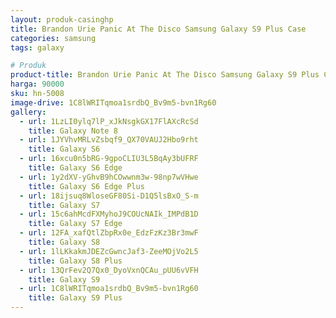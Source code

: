 ```yaml
---
layout: produk-casinghp
title: Brandon Urie Panic At The Disco Samsung Galaxy S9 Plus Case
categories: samsung
tags: galaxy

# Produk
product-title: Brandon Urie Panic At The Disco Samsung Galaxy S9 Plus Case
harga: 90000
sku: hn-5008
image-drive: 1C8lWRITqmoa1srdbQ_Bv9m5-bvn1Rg60
gallery:
  - url: 1LzLI0ylq7lP_xJkNsgkGX17FlAXcRcSd
    title: Galaxy Note 8
  - url: 1JYVhvMRLvZsbqf9_QX70VAUJ2Hbo9rht
    title: Galaxy S6
  - url: 16xcu0n5bRG-9gpoCLIU3L5BqAy3bUFRF
    title: Galaxy S6 Edge
  - url: 1y2dXV-yGhvB9hCOwwnm3w-98np7wVHwe
    title: Galaxy S6 Edge Plus
  - url: 18ijsuq8WloseGF80Si-D1Q5lsBxO_S-m
    title: Galaxy S7
  - url: 15c6ahMcdFXMyhoJ9COUcNAIk_IMPdB1D
    title: Galaxy S7 Edge
  - url: 12FA_xafQtlZbpRx0e_EdzFzKz3Br3mwF
    title: Galaxy S8
  - url: 1lLKkakmJDEZcGwncJaf3-ZeeMOjVo2L5
    title: Galaxy S8 Plus
  - url: 13QrFev2Q7Qx0_DyoVxnQCAu_pUU6vVFH
    title: Galaxy S9
  - url: 1C8lWRITqmoa1srdbQ_Bv9m5-bvn1Rg60
    title: Galaxy S9 Plus
---
```

